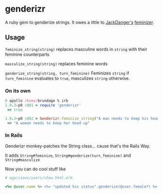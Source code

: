 # genderizr

A ruby gem to genderize strings.  It owes a little to [JackDanger's](ttps://github.com/JackDanger/) [feminizer](https://github.com/JackDanger/feminizer).

## Usage

`feminize_string(string)` replaces masculine words in `string` with their feminine counterparts 

`masculize_string(string)` replaces feminine words

`genderize_string(string, turn_feminine)` Feminizes `string` if `turn_feminine` evaluates to `true`, masculizes `string` otherwise.

### On its own

```ruby
0 apollo /home/brundage % irb
1.9.3-p0 :001 > require 'genderizr'
 => true 

1.9.3-p0 :002 > Genderizr.feminize_string("A man needs to keep his head up")
 => "A woman needs to keep her head up" 
```

### In Rails

Genderizr monkey-patches the String class... cause that's the Rails Way.

It adds `String#feminize`, `String#genderize(turn_feminine)` and `String#masculize`

Now you can do cool stuff like

```ruby
# app/views/users/show.html.erb

<%= @user.name %> <%= "updated his status".genderize(@user.female?) %>
```
